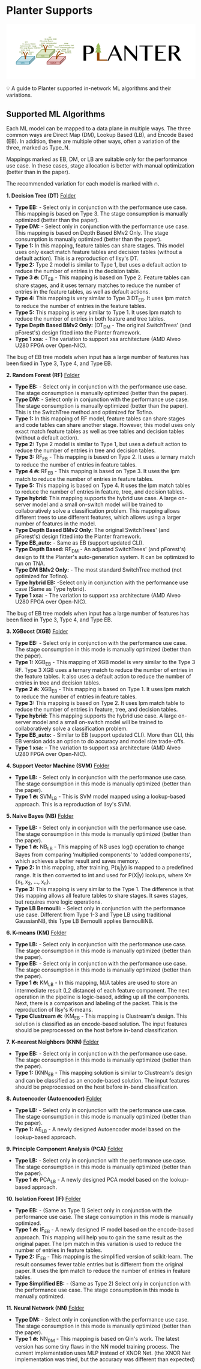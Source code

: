 # Planter Supports
![Planter Logo](../../images/logo.png)
<aside>
💡 A guide to Planter supported in-network ML algorithms and their variations.

</aside>


## Supported ML Algorithms

Each ML model can be mapped to a data plane in multiple ways. The three common ways are Direct Map (DM), Lookup Based (LB), and Encode Based (EB). In addition, there are multiple other ways, often a variation of the three, marked as Type_N. 

Mappings marked as EB, DM, or LB are suitable only for the performance use case. In these cases, stage allocation is better with manual optimization (better than in the paper). 

The recommended variation for each model is marked with 🔥.

**1. Decision Tree (DT)** [Folder](../../models/DT)

- **Type EB:** - Select only in conjunction with the performance use case.  This mapping is based on Type 3. The stage consumption is manually optimized (better than the paper).
- **Type DM:** - Select only in conjunction with the performance use case. This mapping is based on Depth Based BMv2 Only. The stage consumption is manually optimized (better than the paper).
- **Type 1:** In this mapping, feature tables can share stages. This model uses only exact match feature tables and decision tables (without a default action).  This is a reproduction of IIsy's DT.
- **Type 2:** Type 2 model is similar to Type 1, but uses a default action to reduce the number of entries in the decision table.
- **Type 3 🔥:** DT<sub>EB</sub> - This mapping is based on Type 2. Feature tables can share stages, and it uses ternary matches to reduce the number of entries in the feature tables, as well as default actions.
- **Type 4:** This mapping is very similar to Type 3 DT<sub>EB</sub>. It uses lpm match to reduce the number of entries in the feature tables.
- **Type 5:** This mapping is very similar to Type 1. It uses lpm match to reduce the number of entries in both feature and tree tables.
- **Type Depth Based BMv2 Only:** (DT<sub>DM</sub> - The original SwitchTrees' (and pForest's) design fitted into the Planter framework.
- **Type 1 xsa:** - The variation to support xsa architecture (AMD Alveo U280 FPGA over Open-NIC).

The bug of EB tree models when input has a large number of features has been fixed in Type 3, Type 4, and Type EB.

**2. Random Forest (RF)** [Folder](../../models/RF)

- **Type EB:** - Select only in conjunction with the performance use case. The stage consumption is manually optimized (better than the paper). 
- **Type DM:** - Select only in conjunction with the performance use case. The stage consumption is manually optimized (better than the paper). This is the SwitchTree method and optimized for Tofino.
- **Type 1:** In this mapping of RF model, feature tables can share stages and code tables can share another stage. However, this model uses only exact match feature tables as well as tree tables and decision tables (without a default action). 
- **Type 2:** Type 2 model is similar to Type 1, but uses a default action to reduce the number of entries in tree and decision tables.
- **Type 3:** RF<sub>EB</sub> - This mapping is based on Type 2. It uses a ternary match to reduce the number of entries in feature tables.
- **Type 4 🔥:** RF<sub>EB</sub> - This mapping is based on Type 3. It uses the lpm match to reduce the number of entries in feature tables.
- **Type 5:** This mapping is based on Type 4. It uses the lpm match tables to reduce the number of entries in feature, tree, and decision tables.
- **Type hybrid:** This mapping supports the hybrid use case. A large on-server model and a small on-switch model will be trained to collaboratively solve a classification problem. This mapping allows different trees to use different features, which allows using a larger number of features in the model.
- **Type Depth Based BMv2 Only:** The original SwitchTrees' (and pForest's) design fitted into the Planter framework.
- **Type EB_auto:** - Same as EB (support updated CLI).
- **Type Depth Based:** RF<sub>DM</sub> - An adjusted SwitchTrees' (and pForest's) design to fit the Planter's auto-generation system. It can be optimized to run on TNA. 
- **Type DM BMv2 Only:** - The most standard SwitchTree method (not optimized for Tofino).
- **Type hybrid EB:** -Select only in conjunction with the performance use case (Same as Type hybrid).
- **Type 1 xsa:** - The variation to support xsa architecture (AMD Alveo U280 FPGA over Open-NIC).

The bug of EB tree models when input has a large number of features has been fixed in Type 3, Type 4, and Type EB.

**3. XGBoost (XGB)** [Folder](../../models/XGB) 
 
- **Type EB:** - Select only in conjunction with the performance use case. The stage consumption in this mode is manually optimized (better than the paper).
- **Type 1:** XGB<sub>EB</sub> - This mapping of XGB model is very similar to the Type 3 RF. Type 3 XGB uses a ternary match to reduce the number of entries in the feature tables. It also uses a default action to reduce the number of entries in tree and decision tables.
- **Type 2 🔥:** XGB<sub>EB</sub> - This mapping is based on Type 1. It uses lpm match to reduce the number of entries in feature tables.
- **Type 3:** This mapping is based on Type 2. It uses lpm match table to reduce the number of entries in feature, tree, and decision tables.
- **Type hybrid:** This mapping supports the hybrid use case. A large on-server model and a small on-switch model will be trained to collaboratively solve a classification problem. 
- **Type EB_auto:** - Similar to EB (support updated CLI). More than CLI, this EB version adds an option to do accuracy and model size trade-offs.
- **Type 1 xsa:** - The variation to support xsa architecture (AMD Alveo U280 FPGA over Open-NIC).

**4. Support Vector Machine (SVM)** [Folder](../../models/SVM) 
 
- **Type LB:** - Select only in conjunction with the performance use case. The stage consumption in this mode is manually optimized (better than the paper).
- **Type 1 🔥:** SVM<sub>LB</sub> - This is SVM model mapped using a lookup-based approach. This is a reproduction of IIsy's SVM.


**5. Naive Bayes (NB)** [Folder](../../models/Bayes)

- **Type LB:** - Select only in conjunction with the performance use case. The stage consumption in this mode is manually optimized (better than the paper).
- **Type 1 🔥:** NB<sub>LB</sub> - This mapping of NB uses log() operation to change Bayes from comparing ‘multiplied components’ to ‘added components’, which achieves a better result and saves memory.
- **Type 2:** In this mapping, after training, P(x<sub>i</sub>|y) is mapped to a predefined range. It is then converted to int and used for P(X|y) lookups, where X={x<sub>1</sub>, x<sub>2</sub>, ..., x<sub>n</sub>}.
- **Type 3:** This mapping is very similar to the Type 1. The difference is that this mapping allows all feature tables to share stages. It saves stages, but requires more logic operations.
- **Type LB Bernoulli:** - Select only in conjunction with the performance use case. Different from Type 1-3 and Type LB using traditional GaussianNB, this Type LB Bernoulli applies BernoulliNB.


**6. K-means (KM)** [Folder](../../models/KM) 
 
- **Type LB:** - Select only in conjunction with the performance use case. The stage consumption in this mode is manually optimized (better than the paper).
- **Type EB:** - Select only in conjunction with the performance use case. The stage consumption in this mode is manually optimized (better than the paper).
- **Type 1 🔥:** KM<sub>LB</sub> - In this mapping, M/A tables are used to store an intermediate result (L2 distance) of each feature component. The next operation in the pipeline is logic-based, adding up all the components. Next, there is a comparison and labeling of the packet. This is the reproduction of IIsy's K-means.
- **Type Clustream 🔥:** (KM<sub>EB</sub> - This mapping is Clustream's design. This solution is classified as an encode-based solution. The input features should be preprocessed on the host before in-band classification. 


**7. K-nearest Neighbors (KNN)** [Folder](../../models/KNN) 
 
- **Type EB:** - Select only in conjunction with the performance use case. The stage consumption in this mode is manually optimized (better than the paper).
- **Type 1:** (KNN<sub>EB</sub> - This mapping solution is similar to Clustream's design and can be classified as an encode-based solution. The input features should be preprocessed on the host before in-band classification. 


**8. Autoencoder (Autoencoder)** [Folder](../../models/Autoencoder)

- **Type LB:** - Select only in conjunction with the performance use case. The stage consumption in this mode is manually optimized (better than the paper).
- **Type 1:** AE<sub>LB</sub> - A newly designed Autoencoder model based on the lookup-based approach.

**9. Principle Component Analysis (PCA)** [Folder](../../models/PCA) 
 
- **Type LB:** - Select only in conjunction with the performance use case. The stage consumption in this mode is manually optimized (better than the paper).
- **Type 1 🔥:** PCA<sub>LB</sub> - A newly designed PCA model based on the lookup-based approach.

**10. Isolation Forest (IF)** [Folder](../../models/IF) 
 
- **Type EB:** - (Same as Type 1) Select only in conjunction with the performance use case. The stage consumption in this mode is manually optimized.
- **Type 1 🔥:** IF<sub>EB</sub> - A newly designed IF model based on the encode-based approach. This mapping will help you to gain the same result as the original paper. The lpm match in this variation is used to reduce the number of entries in feature tables.
- **Type 2:** IF<sub>EB</sub> - This mapping is the simplified version of scikit-learn. The result consumes fewer table entries but is different from the original paper. It uses the lpm match to reduce the number of entries in feature tables.
- **Type Simplified EB:** - (Same as Type 2) Select only in conjunction with the performance use case. The stage consumption in this mode is manually optimized.

**11. Neural Network (NN)** [Folder](../../models/NN) 

- **Type DM:** - Select only in conjunction with the performance use case. The stage consumption in this mode is manually optimized (better than the paper).
- **Type 1 🔥:** NN<sub>DM</sub> - This mapping is based on Qin's work. The latest version has some tiny flaws in the NN model training process. The current implementation uses MLP instead of XNOR Net. (the XNOR Net implementation was tried, but the accuracy was different than expected)

